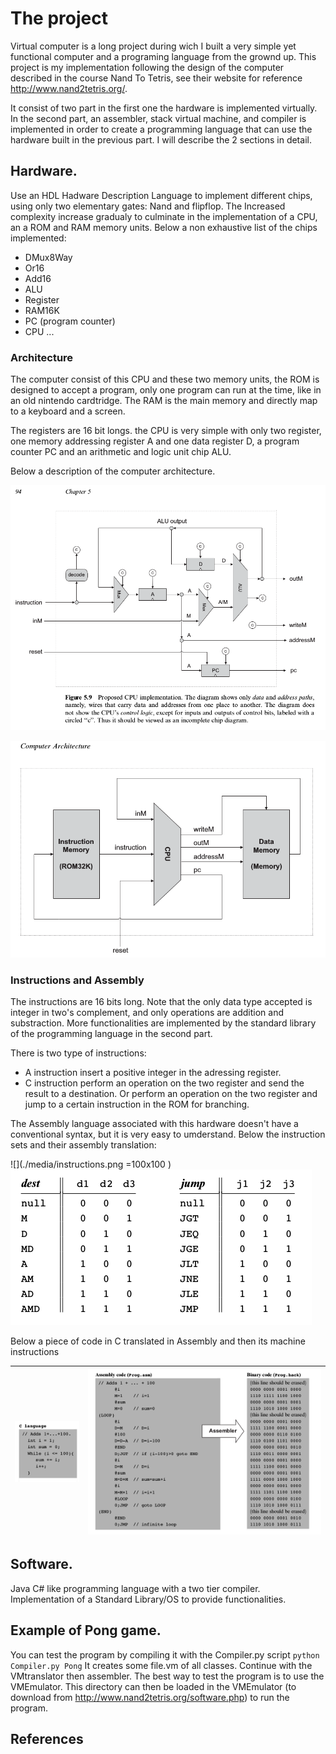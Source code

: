 # The project

Virtual computer is a long project during wich I built a very simple yet functional computer and a programing language from the grownd up. This project is my implementation following the design of the computer described in the course Nand To Tetris, see their website for reference  <http://www.nand2tetris.org/>.

It consist of two part in the first one the hardware is implemented virtually. In the second part, an assembler, stack virtual machine, and compiler is implemented in order to create a programming language that can use the hardware built in the previous part. I will describe the 2 sections in detail.


## Hardware. 
Use an HDL Hadware Description Language to implement different chips, using only two elementary gates: Nand and flipflop. The Increased complexity increase gradualy to culminate in the implementation of a CPU, an a ROM and RAM memory units. 
Below a non exhaustive list of the chips implemented:
+ DMux8Way
+ Or16
+ Add16
+ ALU
+ Register
+ RAM16K
+ PC (program counter)
+ CPU
...

### Architecture
The computer consist of this CPU and these two memory units, the ROM is designed to accept a program, only one program can run at the time, like in an old nintendo cardtridge. The RAM is the main memory and directly map to a keyboard and a screen.

The registers are 16 bit longs. the CPU is very simple with only two register, one memory addressing register A and one data register D, a program counter PC and an arithmetic and logic unit chip ALU.

Below a description of the computer architecture.

![](./media/CPU_architecture.png)

![](./media/general_architecture.png)


### Instructions and Assembly
The instructions are 16 bits long.
Note that the only data type accepted is integer in two's complement, and only operations are addition and substraction. More functionalities are implemented by the standard library of the programming language in the second part.

There is two type of instructions:
+ A instruction insert a positive integer in the adressing register.
+ C instruction perform an operation on the two register and send the result to a destination. Or perform an operation on the two register and jump to a certain instruction in the ROM for branching.

The Assembly language associated with this hardware doesn't have a conventional syntax, but it is very easy to umderstand. Below the instruction sets and their assembly translation:

![](./media/instructions.png =100x100 )
![](./media/instruction2.png)


Below a piece of code in C translated in Assembly and then its machine instructions

![](./media/example_instruction.png)  |  ![](./media/example_instruction2.png)
:------------------------------------:|:-------------------------------------:
 


## Software. 
Java C# like programming language with a two tier compiler.
Implementation of a Standard Library/OS to provide functionalities.

## Example of Pong game.
You can test the program by compiling it with the Compiler.py script `python Compiler.py Pong`
It creates some file.vm of all classes. Continue with the VMtranslator then assembler.
The best way to test the program is to use the VMEmulator. This directory can then be loaded in the VMEmulator (to download from http://www.nand2tetris.org/software.php) to run the program.

## References
